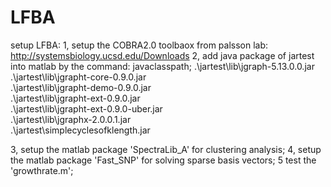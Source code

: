 # LFBA
setup LFBA:
1, setup the COBRA2.0 toolbaox from palsson lab: http://systemsbiology.ucsd.edu/Downloads
2, add java package of jartest into matlab by the command: javaclasspath;
.\jartest\lib\jgraph-5.13.0.0.jar                                                   
.\jartest\lib\jgrapht-core-0.9.0.jar                                                
.\jartest\lib\jgrapht-demo-0.9.0.jar                                                
.\jartest\lib\jgrapht-ext-0.9.0.jar                                                 
.\jartest\lib\jgrapht-ext-0.9.0-uber.jar                                            
.\jartest\lib\jgraphx-2.0.0.1.jar  
.\jartest\simplecyclesofklength.jar 

3, setup the matlab package 'SpectraLib_A' for clustering analysis;
4, setup the matlab package 'Fast_SNP' for solving sparse basis vectors;
5 test the 'growthrate.m';
